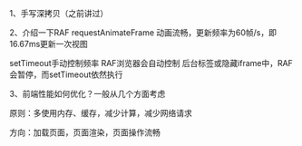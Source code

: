 1、手写深拷贝（之前讲过）

2、介绍一下RAF requestAnimateFrame
动画流畅，更新频率为60帧/s，即16.67ms更新一次视图

setTimeout手动控制频率
RAF浏览器会自动控制
后台标签或隐藏iframe中，RAF会暂停，而setTimeout依然执行

3、前端性能如何优化？一般从几个方面考虑

原则：多使用内存、缓存，减少计算，减少网络请求

方向：加载页面，页面渲染，页面操作流畅